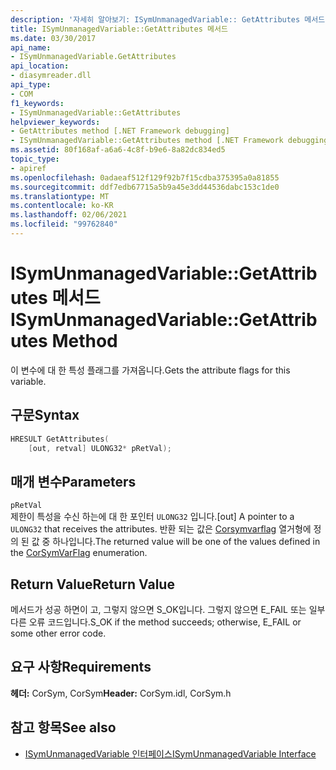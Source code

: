 ```yaml
---
description: '자세히 알아보기: ISymUnmanagedVariable:: GetAttributes 메서드'
title: ISymUnmanagedVariable::GetAttributes 메서드
ms.date: 03/30/2017
api_name:
- ISymUnmanagedVariable.GetAttributes
api_location:
- diasymreader.dll
api_type:
- COM
f1_keywords:
- ISymUnmanagedVariable::GetAttributes
helpviewer_keywords:
- GetAttributes method [.NET Framework debugging]
- ISymUnmanagedVariable::GetAttributes method [.NET Framework debugging]
ms.assetid: 80f168af-a6a6-4c8f-b9e6-8a82dc834ed5
topic_type:
- apiref
ms.openlocfilehash: 0adaeaf512f129f92b7f15cdba375395a0a81855
ms.sourcegitcommit: ddf7edb67715a5b9a45e3dd44536dabc153c1de0
ms.translationtype: MT
ms.contentlocale: ko-KR
ms.lasthandoff: 02/06/2021
ms.locfileid: "99762840"
---
```

# <a name="isymunmanagedvariablegetattributes-method"></a><span data-ttu-id="aade5-103">ISymUnmanagedVariable::GetAttributes 메서드</span><span class="sxs-lookup"><span data-stu-id="aade5-103">ISymUnmanagedVariable::GetAttributes Method</span></span>

<span data-ttu-id="aade5-104">이 변수에 대 한 특성 플래그를 가져옵니다.</span><span class="sxs-lookup"><span data-stu-id="aade5-104">Gets the attribute flags for this variable.</span></span>  
  
## <a name="syntax"></a><span data-ttu-id="aade5-105">구문</span><span class="sxs-lookup"><span data-stu-id="aade5-105">Syntax</span></span>  
  
```cpp  
HRESULT GetAttributes(  
    [out, retval] ULONG32* pRetVal);  
```  
  
## <a name="parameters"></a><span data-ttu-id="aade5-106">매개 변수</span><span class="sxs-lookup"><span data-stu-id="aade5-106">Parameters</span></span>  

 `pRetVal`  
 <span data-ttu-id="aade5-107">제한이 특성을 수신 하는에 대 한 포인터 `ULONG32` 입니다.</span><span class="sxs-lookup"><span data-stu-id="aade5-107">[out] A pointer to a `ULONG32` that receives the attributes.</span></span> <span data-ttu-id="aade5-108">반환 되는 값은 [Corsymvarflag](corsymvarflag-enumeration.md) 열거형에 정의 된 값 중 하나입니다.</span><span class="sxs-lookup"><span data-stu-id="aade5-108">The returned value will be one of the values defined in the [CorSymVarFlag](corsymvarflag-enumeration.md) enumeration.</span></span>  
  
## <a name="return-value"></a><span data-ttu-id="aade5-109">Return Value</span><span class="sxs-lookup"><span data-stu-id="aade5-109">Return Value</span></span>  

 <span data-ttu-id="aade5-110">메서드가 성공 하면이 고, 그렇지 않으면 S_OK입니다. 그렇지 않으면 E_FAIL 또는 일부 다른 오류 코드입니다.</span><span class="sxs-lookup"><span data-stu-id="aade5-110">S_OK if the method succeeds; otherwise, E_FAIL or some other error code.</span></span>  
  
## <a name="requirements"></a><span data-ttu-id="aade5-111">요구 사항</span><span class="sxs-lookup"><span data-stu-id="aade5-111">Requirements</span></span>  

 <span data-ttu-id="aade5-112">**헤더:** CorSym, CorSym</span><span class="sxs-lookup"><span data-stu-id="aade5-112">**Header:** CorSym.idl, CorSym.h</span></span>  
  
## <a name="see-also"></a><span data-ttu-id="aade5-113">참고 항목</span><span class="sxs-lookup"><span data-stu-id="aade5-113">See also</span></span>

- [<span data-ttu-id="aade5-114">ISymUnmanagedVariable 인터페이스</span><span class="sxs-lookup"><span data-stu-id="aade5-114">ISymUnmanagedVariable Interface</span></span>](isymunmanagedvariable-interface.md)
